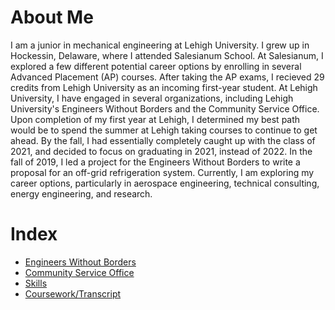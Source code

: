 # About Me

I am a junior in mechanical engineering at Lehigh University. I grew up in Hockessin, Delaware, where I attended Salesianum School. At Salesianum, I explored a few different potential career options by enrolling in several Advanced Placement (AP) courses. After taking the AP exams, I recieved 29 credits from Lehigh University as an incoming first-year student. At Lehigh University, I have engaged in several organizations, including Lehigh University's Engineers Without Borders and the Community Service Office. Upon completion of my first year at Lehigh, I determined my best path would be to spend the summer at Lehigh taking courses to continue to get ahead. By the fall, I had essentially completely caught up with the class of 2021, and decided to focus on graduating in 2021, instead of 2022. In the fall of 2019, I led a project for the Engineers Without Borders to write a proposal for an off-grid refrigeration system. Currently, I am exploring my career options, particularly in aerospace engineering, technical consulting, energy engineering, and research.

# Index
* [Engineers Without Borders](http://github.com/liam-magargal/Engineers-Without-Borders)
* [Community Service Office](http://github.com)
* [Skills](http://github.com)
* [Coursework/Transcript](http://github.com)
